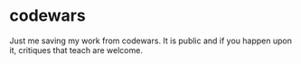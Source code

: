 # codewars
Just me saving my work from codewars.  It is public and if you happen upon it, critiques that teach are welcome.
